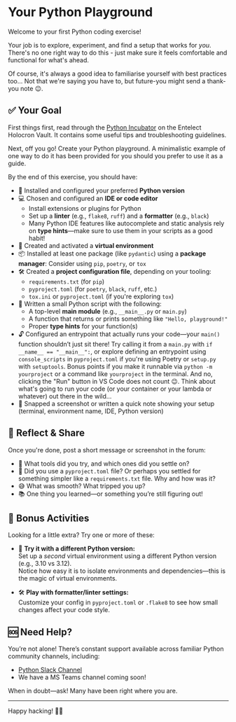 # Your Python Playground

Welcome to your first Python coding exercise!

Your job is to explore, experiment, and find a setup that works for *you*. There's no one right way to do this - just make sure it feels comfortable and functional for what's ahead.

Of course, it's always a good idea to familiarise yourself with best practices too... Not that we're saying you have to, but future-you might send a thank-you note 😉.

## ✅ Your Goal

First things first, read through the [Python Incubator](https://holocrons.entelect.co.za/learn/incubators/python-incubator/) on the Entelect Holocron Vault. It contains some useful tips and troubleshooting guidelines.

Next, off you go! Create your Python playground. A minimalistic example of one way to do it has been provided for you should you prefer to use it as a guide.

By the end of this exercise, you should have:

- 🐍 Installed and configured your preferred **Python version**
- 💻 Chosen and configured an **IDE or code editor**  
  - Install extensions or plugins for Python
  - Set up a **linter** (e.g., `flake8`, `ruff`) and a **formatter** (e.g., `black`)
  - Many Python IDE features like autocomplete and static analysis rely on **type hints**—make sure to use them in your scripts as a good habit!
- 🧪 Created and activated a **virtual environment**
- 📦 Installed at least one package (like `pydantic`) using a **package manager**: Consider using `pip`, `poetry`, or `tox`
- 🛠️ Created a **project configuration file**, depending on your tooling:
  - `requirements.txt` (for `pip`)
  - `pyproject.toml` (for `poetry`, `black`, `ruff`, etc.)
  - `tox.ini` or `pyproject.toml` (if you're exploring `tox`)
- 🧾 Written a small Python script with the following:
  - A top-level **main module** (e.g., `__main__.py` or `main.py`)
  - A function that returns or prints something like `"Hello, playground!"`
  - Proper **type hints** for your function(s)
- 🔓 Configured an entrypoint that actually runs your code—your `main()` function shouldn’t just sit there! Try calling it from a `main.py` with `if __name__ == "__main__":`, or explore defining an entrypoint using `console_scripts` in `pyproject.toml` if you're using Poetry or `setup.py` with `setuptools`. Bonus points if you make it runnable via `python -m yourproject` or a command like `yourproject` in the terminal. And no, clicking the "Run" button in VS Code does not count 😉. Think about what's going to run your code (or your container or your lambda or whatever) out there in the wild...
- 📸 Snapped a screenshot or written a quick note showing your setup (terminal, environment name, IDE, Python version)

## 💬 Reflect & Share

Once you're done, post a short message or screenshot in the forum:

- 🧰 What tools did you try, and which ones did you settle on?
- 📝 Did you use a `pyproject.toml` file? Or perhaps you settled for something simpler like a `requirements.txt` file. Why and how was it?
- 😅 What was smooth? What tripped you up?
- 📚 One thing you learned—or something you’re still figuring out!

## 🌟 Bonus Activities

Looking for a little extra? Try one or more of these:

- 🔁 **Try it with a different Python version:**  
  Set up a *second* virtual environment using a different Python version (e.g., 3.10 vs 3.12).  
  Notice how easy it is to isolate environments and dependencies—this is the magic of virtual environments.

- 🛠️ **Play with formatter/linter settings:**  
  Customize your config in `pyproject.toml` or `.flake8` to see how small changes affect your code style.

## 🆘 Need Help?

You’re not alone! There’s constant support available across familiar Python community channels, including:

- [Python Slack Channel](https://entelect.slack.com/archives/CGYLGGDQT)
- We have a MS Teams channel coming soon!

When in doubt—ask! Many have been right where you are.

---

Happy hacking! 🐍✨
